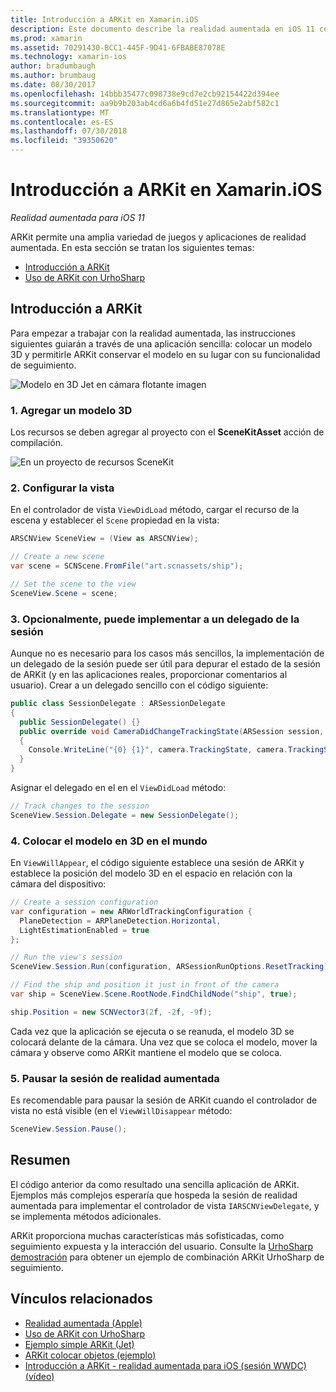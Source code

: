 ```yaml
---
title: Introducción a ARKit en Xamarin.iOS
description: Este documento describe la realidad aumentada en iOS 11 con ARKit. Describe cómo agregar un modelo 3D a una aplicación, configurar la vista, implemente a un delegado de la sesión, coloque el modelo en 3D en el mundo y pausar la sesión de realidad aumentada.
ms.prod: xamarin
ms.assetid: 70291430-BCC1-445F-9D41-6FBABE87078E
ms.technology: xamarin-ios
author: bradumbaugh
ms.author: brumbaug
ms.date: 08/30/2017
ms.openlocfilehash: 14bbb35477c098738e9cd7e2cb92154422d394ee
ms.sourcegitcommit: aa9b9b203ab4cd6a6b4fd51e27d865e2abf582c1
ms.translationtype: MT
ms.contentlocale: es-ES
ms.lasthandoff: 07/30/2018
ms.locfileid: "39350620"
---
```

# <a name="introduction-to-arkit-in-xamarinios"></a>Introducción a ARKit en Xamarin.iOS

_Realidad aumentada para iOS 11_

ARKit permite una amplia variedad de juegos y aplicaciones de realidad aumentada. En esta sección se tratan los siguientes temas:

- [Introducción a ARKit](#gettingstarted)
- [Uso de ARKit con UrhoSharp](urhosharp.md)

<a name="gettingstarted" />

## <a name="getting-started-with-arkit"></a>Introducción a ARKit

Para empezar a trabajar con la realidad aumentada, las instrucciones siguientes guiarán a través de una aplicación sencilla: colocar un modelo 3D y permitirle ARKit conservar el modelo en su lugar con su funcionalidad de seguimiento.

![Modelo en 3D Jet en cámara flotante imagen](images/jet-sml.png)

### <a name="1-add-a-3d-model"></a>1. Agregar un modelo 3D

Los recursos se deben agregar al proyecto con el **SceneKitAsset** acción de compilación.

![En un proyecto de recursos SceneKit](images/scene-assets.png)


### <a name="2-configure-the-view"></a>2. Configurar la vista

En el controlador de vista `ViewDidLoad` método, cargar el recurso de la escena y establecer el `Scene` propiedad en la vista:

```csharp
ARSCNView SceneView = (View as ARSCNView);

// Create a new scene
var scene = SCNScene.FromFile("art.scnassets/ship");

// Set the scene to the view
SceneView.Scene = scene;
```

### <a name="3-optionally-implement-a-session-delegate"></a>3. Opcionalmente, puede implementar a un delegado de la sesión

Aunque no es necesario para los casos más sencillos, la implementación de un delegado de la sesión puede ser útil para depurar el estado de la sesión de ARKit (y en las aplicaciones reales, proporcionar comentarios al usuario). Crear a un delegado sencillo con el código siguiente:

```csharp
public class SessionDelegate : ARSessionDelegate
{
  public SessionDelegate() {}
  public override void CameraDidChangeTrackingState(ARSession session, ARCamera camera)
  {
    Console.WriteLine("{0} {1}", camera.TrackingState, camera.TrackingStateReason);
  }
}
```

Asignar el delegado en el en el `ViewDidLoad` método:

```csharp
// Track changes to the session
SceneView.Session.Delegate = new SessionDelegate();
```

### <a name="4-position-the-3d-model-in-the-world"></a>4. Colocar el modelo en 3D en el mundo

En `ViewWillAppear`, el código siguiente establece una sesión de ARKit y establece la posición del modelo 3D en el espacio en relación con la cámara del dispositivo:

```csharp
// Create a session configuration
var configuration = new ARWorldTrackingConfiguration {
  PlaneDetection = ARPlaneDetection.Horizontal,
  LightEstimationEnabled = true
};

// Run the view's session
SceneView.Session.Run(configuration, ARSessionRunOptions.ResetTracking);

// Find the ship and position it just in front of the camera
var ship = SceneView.Scene.RootNode.FindChildNode("ship", true);

ship.Position = new SCNVector3(2f, -2f, -9f);
```

Cada vez que la aplicación se ejecuta o se reanuda, el modelo 3D se colocará delante de la cámara. Una vez que se coloca el modelo, mover la cámara y observe como ARKit mantiene el modelo que se coloca.

### <a name="5-pause-the-augmented-reality-session"></a>5. Pausar la sesión de realidad aumentada

Es recomendable para pausar la sesión de ARKit cuando el controlador de vista no está visible (en el `ViewWillDisappear` método:

```csharp
SceneView.Session.Pause();
```

## <a name="summary"></a>Resumen

El código anterior da como resultado una sencilla aplicación de ARKit. Ejemplos más complejos esperaría que hospeda la sesión de realidad aumentada para implementar el controlador de vista `IARSCNViewDelegate`, y se implementa métodos adicionales.

ARKit proporciona muchas características más sofisticadas, como seguimiento expuesta y la interacción del usuario. Consulte la [UrhoSharp demostración](urhosharp.md) para obtener un ejemplo de combinación ARKit UrhoSharp de seguimiento.


## <a name="related-links"></a>Vínculos relacionados

- [Realidad aumentada (Apple)](https://developer.apple.com/arkit/)
- [Uso de ARKit con UrhoSharp](urhosharp.md)
- [Ejemplo simple ARKit (Jet)](https://developer.xamarin.com/samples/monotouch/ios11/ARKitSample/)
- [ARKit colocar objetos (ejemplo)](https://developer.xamarin.com/samples/monotouch/ios11/ARKitPlacingObjects/)
- [Introducción a ARKit - realidad aumentada para iOS (sesión WWDC) (vídeo)](https://developer.apple.com/videos/play/wwdc2017/602/)
